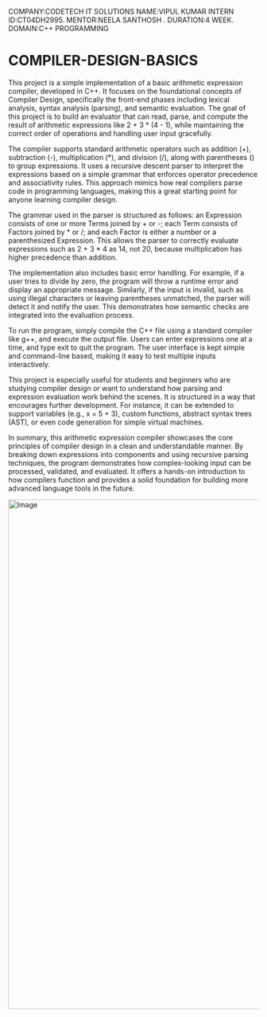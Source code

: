 COMPANY:CODETECH IT SOLUTIONS
NAME:VIPUL KUMAR 
INTERN ID:CT04DH2995.
MENTOR:NEELA SANTHOSH .
DURATION:4 WEEK.
DOMAIN:C++ PROGRAMMING


# COMPILER-DESIGN-BASICS  

This project is a simple implementation of a basic arithmetic expression compiler, developed in C++. It focuses on the foundational concepts of Compiler Design, specifically the front-end phases including lexical analysis, syntax analysis (parsing), and semantic evaluation. The goal of this project is to build an evaluator that can read, parse, and compute the result of arithmetic expressions like 2 + 3 * (4 - 1), while maintaining the correct order of operations and handling user input gracefully.

The compiler supports standard arithmetic operators such as addition (+), subtraction (-), multiplication (*), and division (/), along with parentheses () to group expressions. It uses a recursive descent parser to interpret the expressions based on a simple grammar that enforces operator precedence and associativity rules. This approach mimics how real compilers parse code in programming languages, making this a great starting point for anyone learning compiler design.

The grammar used in the parser is structured as follows: an Expression consists of one or more Terms joined by + or -; each Term consists of Factors joined by * or /; and each Factor is either a number or a parenthesized Expression. This allows the parser to correctly evaluate expressions such as 2 + 3 * 4 as 14, not 20, because multiplication has higher precedence than addition.

The implementation also includes basic error handling. For example, if a user tries to divide by zero, the program will throw a runtime error and display an appropriate message. Similarly, if the input is invalid, such as using illegal characters or leaving parentheses unmatched, the parser will detect it and notify the user. This demonstrates how semantic checks are integrated into the evaluation process.

To run the program, simply compile the C++ file using a standard compiler like g++, and execute the output file. Users can enter expressions one at a time, and type exit to quit the program. The user interface is kept simple and command-line based, making it easy to test multiple inputs interactively.

This project is especially useful for students and beginners who are studying compiler design or want to understand how parsing and expression evaluation work behind the scenes. It is structured in a way that encourages further development. For instance, it can be extended to support variables (e.g., x = 5 + 3), custom functions, abstract syntax trees (AST), or even code generation for simple virtual machines.

In summary, this arithmetic expression compiler showcases the core principles of compiler design in a clean and understandable manner. By breaking down expressions into components and using recursive parsing techniques, the program demonstrates how complex-looking input can be processed, validated, and evaluated. It offers a hands-on introduction to how compilers function and provides a solid foundation for building more advanced language tools in the future.



<img width="1024" height="1024" alt="Image" src="https://github.com/user-attachments/assets/5c2c9bb2-c8a8-466f-ab96-9f441d6898d3" />
